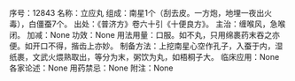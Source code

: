 序号：12843
名称：立应丸
组成：南星1个（刮去皮。一方炮，地埋一夜出火毒），白僵蚕7个。
出处：《普济方》卷六十引《十便良方》。
主治：缠喉风，急喉闭。
加减：None
功效：None
用法用量：口服。如不丸，只用绵裹药末吞之亦便。如开口不得，揩齿上亦妙。
制备方法：上挖南星心空作孔子，入蚕于内，湿纸裹，文武火煨熟取出，等分为末，粥饮为丸，如梧桐子大。
临床应用：None
各家论述：None
用药禁忌：None
附注：None
